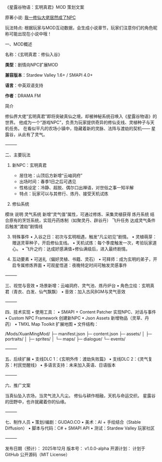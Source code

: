 《星露谷物语：玄明真君》MOD 策划文案

原著小说: [我一修仙大佬居然成了NPC](https://fanqienovel.com/page/7562766339979349054)

玩法特点: 根据玩家与MOD互动数据，会生成小说章节，玩家们注意你们的角色昵称可能出现在小说中哦！

一、MOD概述

名称：《玄明真君：修仙入谷》

**类型**：剧情向NPC扩展MOD

**兼容版本**：Stardew Valley 1.6+ / SMAPI 4.0+

**语言**：中英双语支持

**作者**：DRAMA FM

简介

修仙界大佬“玄明真君”即将突破真仙之境，却被神秘系统召唤入《星露谷物语》的世界。
他成为一个“游戏NPC”，负责为玩家提供奇异的修仙支线、灵植种子与天机任务。
在看似平凡的农场小镇中，隐藏着新的灵脉、法阵与渡劫的契机——
星露谷，从此有了灵气。

⸻

二、主要玩法

1. 新NPC：玄明真君
	- 居住地：山顶后方新增“云岫洞府”
	- 出场时间：春季1日之后可遇见
	- 性格设定：冷静、超脱、偶尔口出禅语，对世俗之事一知半解
	- 特点：玩家可以与其修行、炼丹、接受天机试炼

2. 修仙系统

模块	说明
灵气系统	新增“灵气值”属性，可通过修炼、采集灵植获得
炼丹系统	结合原有的烹饪系统，实现丹药炼制（如聚灵丹、辟谷丹）
飞升任务	达成灵气条件后触发“渡劫”剧情线

3. 特殊事件
	•	入谷之日：初次与玄明相遇，触发“凡尘初见”剧情。
	•	灵植萌芽：赠送灵草种子，开启修仙支线。
	•	天机试炼：每个季度触发一次，考验玩家道心。
	•	飞升之约：达成好感满值+修仙满级后，进入最终剧情。

4. 互动要素
	•	可送礼（偏好灵植、书籍、灵石）
	•	可拜师：成为玄明的弟子，开启专属修炼界面
	•	可观星悟道：夜晚特定时间可触发灵感事件

⸻

三、视觉与音效
	•	场景新增：云岫洞府、灵气池、炼丹炉台
	•	角色立绘：玄明真君（青衣、白发、仙气飘飘）
	•	音效：加入古风BGM与灵气音效

⸻

四、技术实现
	•	使用工具：
	•	SMAPI + Content Patcher 实现NPC、对话与事件
	•	Custom NPC Framework 创建新NPC
	•	Json Assets 新增物品（灵草、丹药）
	•	TMXL Map Toolkit 扩展地图
	•	文件结构：

/Mods/XuanMingMod/
  ├─ manifest.json
  ├─ content.json
  ├─ assets/
  │   ├─ portraits/
  │   ├─ sprites/
  │   └─ maps/
  ├─ dialogue/
  └─ events/



⸻

五、后续扩展
	•	支线DLC 1：《玄明外传：渡劫失败篇》
	•	支线DLC 2：《灵气复苏：村民觉醒线》
	•	多语言支持：未来加入英语、日语版本

⸻

六、推广文案

当真仙坠入农场，当灵气流入凡尘。
修仙与耕作相融，天机与命运交织。
星露谷的田野中，也许就藏着你的仙缘。

⸻

七、制作人员
	•	策划/编剧：GUDAO.CO
	•	美术：AI + 手绘结合（Stable Diffusion）
	•	脚本与代码：C# + SMAPI API
	•	测试：Stardew Valley 玩家社区

⸻

发布日期（预计）： 2025年12月
版本号： v1.0.0-alpha
开源计划： 计划于 GitHub 公开源码（MIT License）
